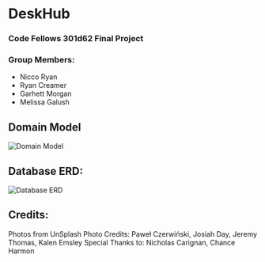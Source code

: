 # DeskHub
### Code Fellows 301d62 Final Project
### Group Members:
  - Nicco Ryan
  - Ryan Creamer
  - Garhett Morgan
  - Melissa Galush


## Domain Model
![Domain Model](/assets/images/Domain.png)

## Database ERD:
![Database ERD](/assets/images/DB-ERD.png)

## Credits:
Photos from UnSplash
Photo Credits: Paweł Czerwiński, Josiah Day, Jeremy Thomas, Kalen Emsley
Special Thanks to: Nicholas Carignan, Chance Harmon
